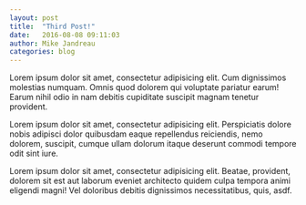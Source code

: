 ```yaml
---
layout: post
title:  "Third Post!"
date:   2016-08-08 09:11:03
author: Mike Jandreau
categories: blog
---
```


Lorem ipsum dolor sit amet, consectetur adipisicing elit. Cum dignissimos molestias numquam. Omnis quod dolorem qui voluptate pariatur earum! Earum nihil odio in nam debitis cupiditate suscipit magnam tenetur provident.

Lorem ipsum dolor sit amet, consectetur adipisicing elit. Perspiciatis dolore nobis adipisci dolor quibusdam eaque repellendus reiciendis, nemo dolorem, suscipit, cumque ullam dolorum itaque deserunt commodi tempore odit sint iure.

Lorem ipsum dolor sit amet, consectetur adipisicing elit. Beatae, provident, dolorem sit est aut laborum eveniet architecto quidem culpa tempora animi eligendi magni! Vel doloribus debitis dignissimos necessitatibus, quis, asdf.